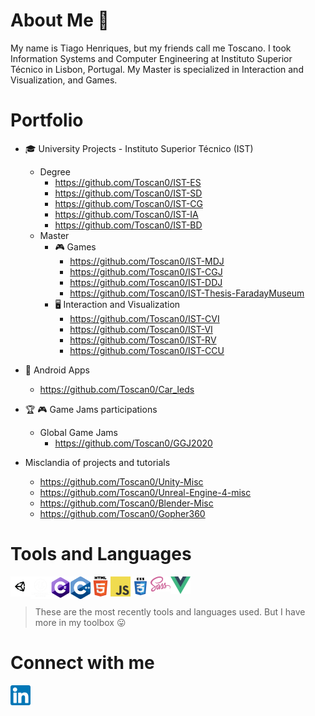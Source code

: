 # About Me :wave:

My name is Tiago Henriques, but my friends call me Toscano. I took Information Systems and Computer Engineering at Instituto Superior Técnico in Lisbon, Portugal. My Master is specialized in Interaction and Visualization, and Games. 

# Portfolio

* :mortar_board: University Projects - Instituto Superior Técnico (IST) 
  * Degree 
    * https://github.com/Toscan0/IST-ES 
    * https://github.com/Toscan0/IST-SD
    * https://github.com/Toscan0/IST-CG
    * https://github.com/Toscan0/IST-IA
    * https://github.com/Toscan0/IST-BD
  * Master
    * :video_game: Games 
      * https://github.com/Toscan0/IST-MDJ
      * https://github.com/Toscan0/IST-CGJ
      * https://github.com/Toscan0/IST-DDJ
      * https://github.com/Toscan0/IST-Thesis-FaradayMuseum
    * :desktop_computer: Interaction and Visualization
       * https://github.com/Toscan0/IST-CVI
       * https://github.com/Toscan0/IST-VI
       * https://github.com/Toscan0/IST-RV
       * https://github.com/Toscan0/IST-CCU
 

* :iphone: Android Apps 
  * https://github.com/Toscan0/Car_leds

    
* :trophy: :video_game: Game Jams participations 
  * Global Game Jams
    * https://github.com/Toscan0/GGJ2020
 

* Misclandia of projects and tutorials
  * https://github.com/Toscan0/Unity-Misc
  * https://github.com/Toscan0/Unreal-Engine-4-misc
  * https://github.com/Toscan0/Blender-Misc
  * https://github.com/Toscan0/Gopher360

# Tools and Languages

<img align="left" alt="Unity" width="32px" src="./icons/Tools/Unity/unity-tab-square-white.png"/>
<img align="left" alt="Unreal" width="32px" src="./icons/Tools/UE/Unreal_Engine_White.png"/>

<img align="left" alt="C#" width="32px" src="./icons/Languages/C_Sharp_logo.png"/>
<img align="left" alt="C++" width="32px" src="./icons/Languages/C++_logo.png"/>

<img align="left" alt="HTML5" width="32px" src="./icons/Languages/HTML5_logo.png"/>
<img align="left" alt="JavaScript" width="32px" src="./icons/Languages/JS_logo.png"/>
<img align="left" alt="CSS3" width="32px" src="./icons/Languages/CSS_logo.png"/>
<img align="left" alt="Sass" width="32px" src="./icons/Languages/Sass_logo.png"/>
<img align="left" alt="Vue" width="32px" src="./icons/Languages/Vue_logo.png"/>

<br />
<br />

> These are the most recently tools and languages used. But I have more in my toolbox :stuck_out_tongue:


# Connect with me

[<img align="center" alt="my linkedin" width="32px" src="./icons/Social/linkedin.png" />][linkedin]

<!-- <details>
  <summary>:zap: GitHub Stats</summary>

[![My GitHub stats](https://github-readme-stats.vercel.app/api?username=Toscan0)](https://github.com/anuraghazra/github-readme-stats)

</details> -->



[linkedin]: https://www.linkedin.com/in/tiago-henriques-638252132/
